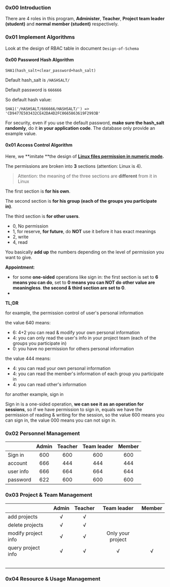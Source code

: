 ### 0x00 Introduction

There are 4 roles in this program, **Administer**, **Teacher**, **Project team leader (student)** and **normal member (student)** respectively.



### 0x01 Implement Algorithms

Look at the design of RBAC table in document `Design-of-Schema`

#### 0x00 Password Hash Algorithm

```
SHA1(hash_salt+clear_password+hash_salt)
```

Default hash_salt is `/HASHSALT/`

Default password is `666666` 

So default hash value:

```
SHA1('/HASHSALT/666666/HASHSALT/') =>
'CD9477E503432CE42DA4D2FC0665863619F2993B'
```

For security, even if you use the default password, **make sure the hash_salt randomly**, do it **in your application code**. The database only provide an example value.

#### 0x01 Access Control Algorithm

Here, we **imitate **the design of **[Linux files permission in numeric mode](https://www.pluralsight.com/blog/it-ops/linux-file-permissions).**

The permissions are broken into **3** sections (attention: Linux is 4).

> Attention: the meaning of the three sections are **different** from it in Linux 

The first section is **for his own**. 

The second section is **for his group (each of the groups you participate in)**.

The third section is **for other users**.

- 0, No permission
- 1, for reserve,  **for future**, do **NOT** use it before it has exact meanings
- 2, write
- 4, read

You basically **add up** the numbers depending on the level of permission you want to give.

**Appointment**:

* for some **one-sided** operations like sign in:
  the first section is set to **6 means you can do**, set to **0 means you can NOT do**
  **other value are meaningless**.
  **the second & third section are set to 0**.
* ​

**TL;DR**

for example, the permission control of user's personal information

the value 640 means:

- 6: 4+2 you can read & modify your own personal information
- 4: you can only read the user's info in your project team (each of the groups you participate in)
- 0: you have no permission for others personal information

the value 444 means:

* 4: you can read your own personal information
* 4: you can read the member's information of each group you participate in
* 4: you can read other's information

for another example, sign in

Sign in is a one-sided operation, **we can see it as an operation for sessions**, so if we have permission to sign in, equals we have the permission of reading & writing for the session, so the value 600 means you can sign in, the value 000 means you can not sign in.

### 0x02 Personnel Management

|           | Admin | Teacher | Team leader | Member |
| --------- | :---: | :-----: | :---------: | :----: |
| Sign in   |  600  |   600   |     600     |  600   |
| account   |  666  |   444   |     444     |  444   |
| user info |  666  |   664   |     664     |  644   |
| password  |  622  |   600   |     600     |  600   |

### 0x03 Project & Team Management

|                     | Admin | Teacher |    Team leader    | Member |
| ------------------- | :---: | :-----: | :---------------: | :----: |
| add projects        |   √   |    √    |                   |        |
| delete projects     |   √   |    √    |                   |        |
| modify project info |   √   |    √    | Only your project |        |
| query project info  |   √   |    √    |         √         |   √    |
|                     |       |         |                   |        |
|                     |       |         |                   |        |
|                     |       |         |                   |        |
|                     |       |         |                   |        |
|                     |       |         |                   |        |



### 0x04 Resource & Usage Management